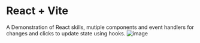 # React + Vite
A Demonstration of React skills, mutiple components and event handlers for changes and clicks to update state using hooks.
![image](https://github.com/user-attachments/assets/0650d233-e47d-4333-b3bc-d0ae13e29e44)
